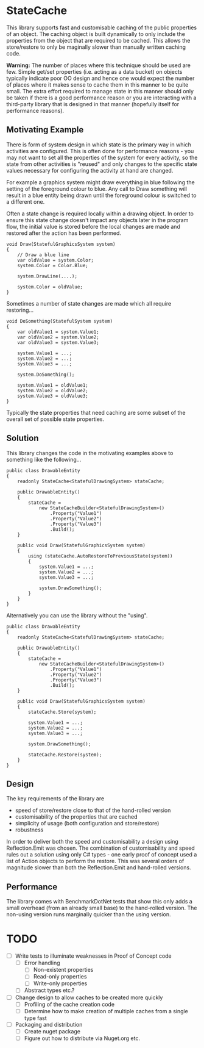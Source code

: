 # StateCache
This library supports fast and customisable caching of the public properties of an object. The caching object is built dynamically to only include the properties from the object that are required to be cached. This allows the store/restore to only be maginally slower than manually written caching code.

**Warning:** The number of places where this technique should be used are few. Simple get/set properties (i.e. acting as a data bucket) on objects typically indicate poor OO design and hence one would expect the number of places where it makes sense to cache them in this manner to be quite small. The extra effort required to manage state in this manner should only be taken if there is a good performance reason or you are interacting with a third-party library that is designed in that manner (hopefully itself for performance reasons).

## Motivating Example
There is form of system design in which state is the primary way in which activities are configured. This is often done for performance reasons - you may not want to set all the properties of the system for every activity, so the state from other activities is "reused" and only changes to the specific state values necessary for configuring the activity at hand are changed.

For example a graphics system might draw everything in blue following the setting of the foreground colour to blue. Any call to Draw something will result in a blue entity being drawn until the foreground colour is switched to a different one.

Often a state change is required locally within a drawing object. In order to ensure this state change doesn't impact any objects later in the program flow, the initial value is stored before the local changes are made and restored after the action has been performed.

    void Draw(StatefulGraphicsSystem system)
    {
        // Draw a blue line
        var oldValue = system.Color;
        system.Color = Color.Blue;
        
        system.DrawLine(....);
        
        system.Color = oldValue;
    }
    
Sometimes a number of state changes are made which all require restoring...

    void DoSomething(StatefulSystem system)
    {
        var oldValue1 = system.Value1;
        var oldValue2 = system.Value2;
        var oldValue3 = system.Value3;
        
        system.Value1 = ...;
        system.Value2 = ...;
        system.Value3 = ...;
        
        system.DoSomething();
        
        system.Value1 = oldValue1;
        system.Value2 = oldValue2;
        system.Value3 = oldValue3;
    }
    
Typically the state properties that need caching are some subset of the overall set of possible state properties. 

## Solution
This library changes the code in the motivating examples above to something like the following...

    public class DrawableEntity
    {
        readonly StateCache<StatefulDrawingSystem> stateCache;
        
        public DrawableEntity()
        {
            stateCache =
                new StateCacheBuilder<StatefulDrawingSystem>()
                    .Property("Value1")
                    .Property("Value2")
                    .Property("Value3")
                    .Build();
        }
        
        public void Draw(StatefulGraphicsSystem system)
        {
            using (stateCache.AutoRestoreToPreviousState(system))
            {
                system.Value1 = ...;
                system.Value2 = ...;
                system.Value3 = ...;
                
                system.DrawSomething();
            }
        }
    }
    
Alternatively you can use the library without the "using".

    public class DrawableEntity
    {
        readonly StateCache<StatefulDrawingSystem> stateCache;
        
        public DrawableEntity()
        {
            stateCache =
                new StateCacheBuilder<StatefulDrawingSystem>()
                    .Property("Value1")
                    .Property("Value2")
                    .Property("Value3")
                    .Build();
        }
        
        public void Draw(StatefulGraphicsSystem system)
        {
            stateCache.Store(system);
            
            system.Value1 = ...;
            system.Value2 = ...;
            system.Value3 = ...;
                
            system.DrawSomething();
            
            stateCache.Restore(system);
        }
    }
    
## Design
The key requirements of the library are
- speed of store/restore close to that of the hand-rolled version
- customisability of the properties that are cached
- simplicity of usage (both configuration and store/restore)
- robustness

In order to deliver both the speed and customisability a design using Reflection.Emit was chosen. The combination of customisability and speed rules out a solution using only C# types - one early proof of concept used a list of Action objects to perform the restore. This was several orders of magnitude slower than both the Reflection.Emit and hand-rolled versions. 

## Performance
The library comes with BenchmarkDotNet tests that show this only adds a small overhead (from an already small base) to the hand-rolled version. The non-using version runs marginally quicker than the using version.

# TODO
- [ ] Write tests to illuminate weaknesses in Proof of Concept code
    - [ ] Error handling
        - [ ] Non-existent properties
        - [ ] Read-only properties
        - [ ] Write-only properties
    - [ ] Abstract types etc.?
- [ ] Change design to allow caches to be created more quickly
    - [ ] Profiling of the cache creation code
    - [ ] Determine how to make creation of multiple caches from a single type fast
- [ ] Packaging and distribution
    - [ ] Create nuget package
    - [ ] Figure out how to distribute via Nuget.org etc.
